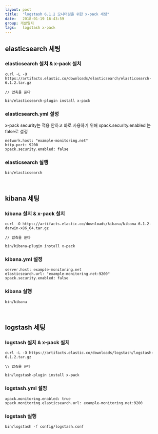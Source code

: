 ```yaml
---
layout: post
title:  "logstash 6.1.2 모니터링을 위한 x-pack 세팅"
date:   2018-01-19 16:43:59
group: 개발일지
tags:   logstash x-pack 
---
```



## elasticsearch 세팅

### elasticsearch 설치 & x-pack 설치
```shell
curl -L -O https://artifacts.elastic.co/downloads/elasticsearch/elasticsearch-6.1.2.tar.gz

// 압축을 푼다

bin/elasticsearch-plugin install x-pack
```

### elasticsearch.yml 설정
x-pack security는 적용 안하고 바로 사용하기 위해 xpack.security.enabled 는 false로 설정
```
network.host: "example-monitoring.net"
http.port: 9200
xpack.security.enabled: false
```

### elasticsearch 실행
```
bin/elasticsearch
```
<br/> 

## kibana 세팅

### kibana 설치 & x-pack 설치
```shell
curl -O https://artifacts.elastic.co/downloads/kibana/kibana-6.1.2-darwin-x86_64.tar.gz

// 압축을 푼다

bin/kibana-plugin install x-pack

```

### kibana.yml 설정
```
server.host: example-monitoring.net
elasticsearch.url: "example-monitoring.net:9200"
xpack.security.enabled: false
```

### kibana 실행
```
bin/kibana
```

<br/> 

## logstash 세팅

### logstash 설치 & x-pack 설치
```
curl -L -O https://artifacts.elastic.co/downloads/logstash/logstash-6.1.2.tar.gz

\\ 압축을 푼다

bin/logstash-plugin install x-pack

```

### logstash.yml 설정
```
xpack.monitoring.enabled: true
xpack.monitoring.elasticsearch.url: example-monitoring.net:9200
```

### logstash 실행
```
bin/logstash -f config/logstash.conf
```

<br/> 

